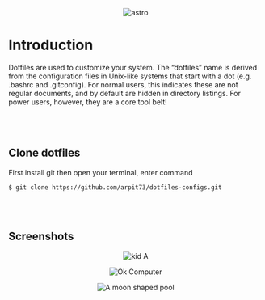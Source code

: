 <p align="center">
  <img src="https://github.com/arpit73/dotfiles-configs/blob/master/src/astro.jpg" alt="astro" max-width="500">
</p>

# Introduction

Dotfiles are used to customize your system. The “dotfiles” name is derived from the configuration files in Unix-like systems that start with a dot (e.g. .bashrc and .gitconfig). For normal users, this indicates these are not regular documents, and by default are hidden in directory listings. For power users, however, they are a core tool belt!
<br>
<br>
<br>
<br>

## Clone dotfiles

First install git
then open your terminal, enter command

```
$ git clone https://github.com/arpit73/dotfiles-configs.git
```

<br>
<br>

## Screenshots

<p align="center">
  <img src="https://github.com/arpit73/dotfiles-configs/blob/master/src/neofetch.png" alt="kid A">
</p>

<p align="center">
  <img src="https://github.com/arpit73/dotfiles-configs/blob/master/src/cmatrix.png" alt="Ok Computer">
</p>

<p align="center">
  <img src="https://github.com/arpit73/dotfiles-configs/blob/master/src/vscode.png" alt="A moon shaped pool">
</p>
